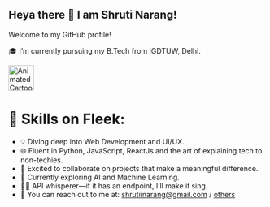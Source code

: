 ## Heya there 👋 I am Shruti Narang!
Welcome to my GitHub profile!


🎓 I’m currently pursuing my B.Tech from IGDTUW, Delhi.

<a href="https://your-link.com">
  <img src="https://media1.tenor.com/m/NYrgLNGuy7YAAAAd/the-c-programming-language-uncle-dane.gif" alt="Animated Cartoon Icon" width="50" height="50"/>
</a>



# 🔧 Skills on Fleek:
- 💡 Diving deep into Web Development and UI/UX.
- 🌐 Fluent in Python, JavaScript, ReactJs and the art of explaining tech to non-techies.
- 💛 Excited to collaborate on projects that make a meaningful difference.
- 🔭 Currently exploring AI and Machine Learning.
- 👩‍💻 API whisperer—if it has an endpoint, I’ll make it sing.
- 💌 You can reach out to me at: [shrutiinarang@gmail.com](mailto:shrutiinarang@gmail.com) / [others](https://www.linkedin.com/in/narangshruti) 

<!--
**Shruti-Narang/Shruti-Narang** is a ✨ _special_ ✨ repository because its `README.md` (this file) appears on your GitHub profile.

Here are some ideas to get you started:

- 🔭 I’m currently working on ...
- 🌱 I’m currently learning ...
- 👯 I’m looking to collaborate on ...
- 🤔 I’m looking for help with ...
- 💬 Ask me about ...
- 📫 How to reach me: ...
- 😄 Pronouns: ...
- ⚡ Fun fact: ...
-->
